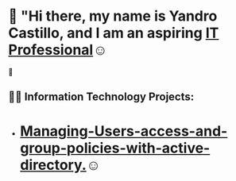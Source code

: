 # 👋 "Hi there, my name is Yandro Castillo, and I am an aspiring <a href="https://www.linkedin.com/in/yandro-castillo-4a8908239/">IT Professional</a>☺</h1>
🚀

<h2>👨‍💻 Information Technology Projects:</h2>

- # <a href="https://github.com/Ycastillo2003/Managing-Users-access-and-group-policies-with-active-directory.">Managing-Users-access-and-group-policies-with-active-directory.</a>☺</h1>









